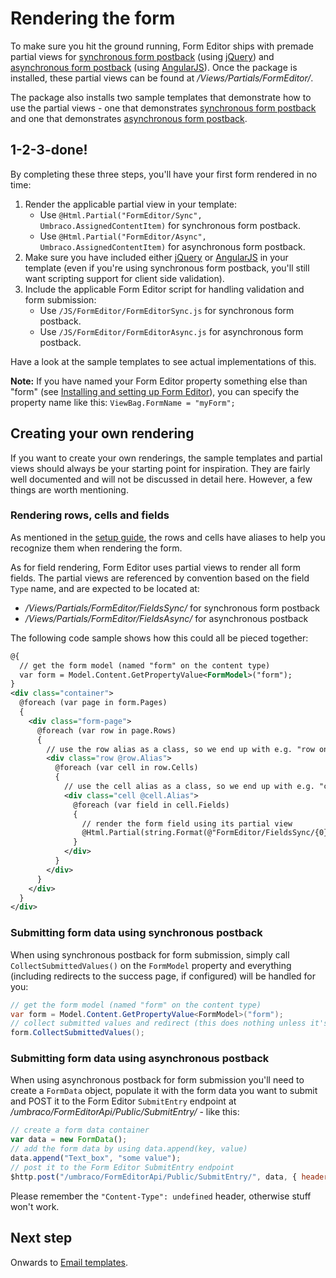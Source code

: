 # Rendering the form
To make sure you hit the ground running, Form Editor ships with premade partial views for [synchronous form postback](../Source/Umbraco/Views/Partials/FormEditor/Sync.cshtml) (using [jQuery](https://jquery.com/)) and [asynchronous form postback](../Source/Umbraco/Views/Partials/FormEditor/Async.cshtml) (using [AngularJS](https://angularjs.org/)). Once the package is installed, these partial views can be found at */Views/Partials/FormEditor/*. 

The package also installs two sample templates that demonstrate how to use the partial views - one that demonstrates [synchronous form postback](../Source/Umbraco/Views/FormEditorSync.cshtml) and one that demonstrates [asynchronous form postback](../Source/Umbraco/Views/FormEditorAsync.cshtml).

## 1-2-3-done!
By completing these three steps, you'll have your first form rendered in no time:

1. Render the applicable partial view in your template: 
    * Use ```@Html.Partial("FormEditor/Sync", Umbraco.AssignedContentItem)``` for synchronous form postback.
    * Use  ```@Html.Partial("FormEditor/Async", Umbraco.AssignedContentItem)``` for asynchronous form postback.
2. Make sure you have included either [jQuery](https://jquery.com/) or [AngularJS](https://angularjs.org/) in your template (even if you're using synchronous form postback, you'll still want scripting support for client side validation).
3. Include the applicable Form Editor script for handling validation and form submission:
    * Use ```/JS/FormEditor/FormEditorSync.js``` for synchronous form postback.
    * Use ```/JS/FormEditor/FormEditorAsync.js``` for asynchronous form postback.

Have a look at the sample templates to see actual implementations of this.

**Note:** If you have named your Form Editor property something else than "form" (see [Installing and setting up Form Editor](install.md)), you can specify the property name like this: ```ViewBag.FormName = "myForm";```

## Creating your own rendering
If you want to create your own renderings, the sample templates and partial views should always be your starting point for inspiration. They are fairly well documented and will not be discussed in detail here. However, a few things are worth mentioning.

### Rendering rows, cells and fields
As mentioned in the [setup guide](install.md), the rows and cells have aliases to help you recognize them when rendering the form. 

As for field rendering, Form Editor uses partial views to render all form fields. The partial views are referenced by convention based on the field `Type` name, and are expected to be located at:
* */Views/Partials/FormEditor/FieldsSync/* for synchronous form postback 
* */Views/Partials/FormEditor/FieldsAsync/* for asynchronous postback 

The following code sample shows how this could all be pieced together: 

```xml
@{
  // get the form model (named "form" on the content type)
  var form = Model.Content.GetPropertyValue<FormModel>("form");
}
<div class="container">
  @foreach (var page in form.Pages)
  {
    <div class="form-page">
      @foreach (var row in page.Rows)
      {
        // use the row alias as a class, so we end up with e.g. "row one-column"
        <div class="row @row.Alias">
          @foreach (var cell in row.Cells)
          {
            // use the cell alias as a class, so we end up with e.g. "cell col-md-4"
            <div class="cell @cell.Alias">
              @foreach (var field in cell.Fields)
              {
                // render the form field using its partial view
                @Html.Partial(string.Format(@"FormEditor/FieldsSync/{0}", field.Type), field)
              }
            </div>
          }
        </div>
      }
    </div>
  }
</div>
```

### Submitting form data using synchronous postback
When using synchronous postback for form submission, simply call `CollectSubmittedValues()` on the `FormModel` property and everything (including redirects to the success page, if configured) will be handled for you: 

```cs
// get the form model (named "form" on the content type)
var form = Model.Content.GetPropertyValue<FormModel>("form");
// collect submitted values and redirect (this does nothing unless it's a postback)
form.CollectSubmittedValues();
```

### Submitting form data using asynchronous postback
When using asynchronous postback for form submission you'll need to create a `FormData` object, populate it with the form data you want to submit and POST it to the Form Editor `SubmitEntry` endpoint at */umbraco/FormEditorApi/Public/SubmitEntry/* - like this: 

```javascript
// create a form data container
var data = new FormData();
// add the form data by using data.append(key, value) 
data.append("Text_box", "some value");
// post it to the Form Editor SubmitEntry endpoint
$http.post("/umbraco/FormEditorApi/Public/SubmitEntry/", data, { headers: { "Content-Type": undefined } }).then(/* handle response here */);
```

Please remember the `"Content-Type": undefined` header, otherwise stuff won't work.

## Next step
Onwards to [Email templates](emails.md).
